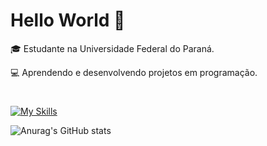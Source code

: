 # Hello World 👋

🎓 Estudante na Universidade Federal do Paraná.

💻 Aprendendo e desenvolvendo projetos em programação.
#

[![My Skills](https://skillicons.dev/icons?i=mysql,html,js,c,php,css,vscode&theme=dark)](https://skillicons.dev)

![Anurag's GitHub stats](https://github-readme-stats.vercel.app/api?username=lucaslabendzs&show_icons=true)
